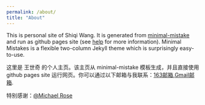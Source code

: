 ```yaml
---
permalink: /about/
title: "About"
---
```


This is personal site of Shiqi Wang. It is generated from [minimal-mistake](https://github.com/mmistakes/minimal-mistakes) and run as github pages site (see [help](https://docs.github.com/en/pages/getting-started-with-github-pages) for more information). Minimal Mistakes is a flexible two-column Jekyll theme which is surprisingly easy-to-use.

这里是 王世奇 的个人主页。该主页从 minimal-mistake 模板生成，并且直接使用 github pages site 运行网页。你可以通过以下邮箱与我联系：[163邮箱](wangsky_nju@163.com),[Gmail邮箱](wangsky8515@163.com).

特别感谢：[@Michael Rose](https://github.com/mmistakes)
